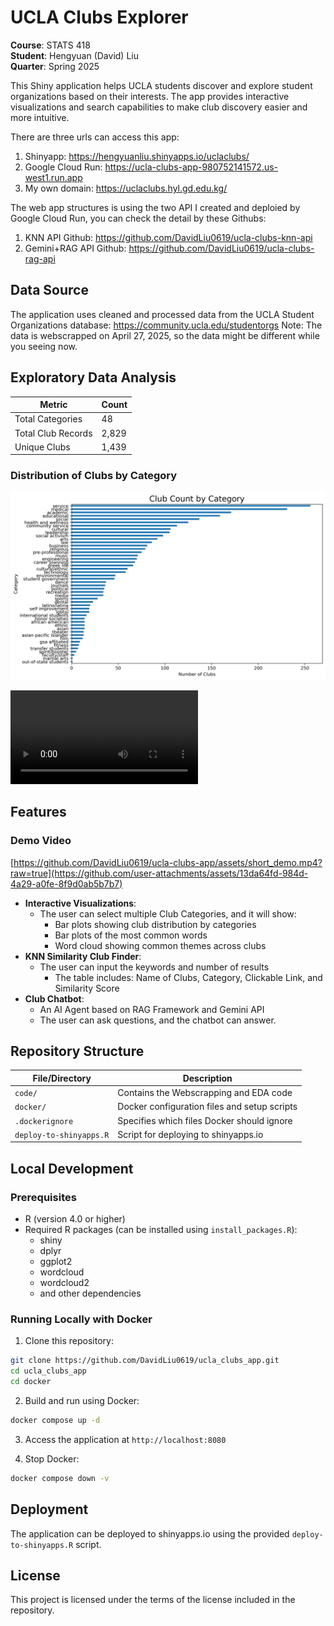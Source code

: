 # UCLA Clubs Explorer
**Course**: STATS 418  
**Student**: Hengyuan (David) Liu  
**Quarter**: Spring 2025

This Shiny application helps UCLA students discover and explore student organizations based on their interests. The app provides interactive visualizations and search capabilities to make club discovery easier and more intuitive.

There are three urls can access this app:

1. Shinyapp: https://hengyuanliu.shinyapps.io/uclaclubs/
2. Google Cloud Run: https://ucla-clubs-app-980752141572.us-west1.run.app
3. My own domain: https://uclaclubs.hyl.gd.edu.kg/

The web app structures is using the two API I created and deploied by Google Cloud Run, you can check the detail by these Githubs:

1. KNN API Github: https://github.com/DavidLiu0619/ucla-clubs-knn-api
2. Gemini+RAG API Github: https://github.com/DavidLiu0619/ucla-clubs-rag-api

## Data Source

The application uses cleaned and processed data from the UCLA Student Organizations database: https://community.ucla.edu/studentorgs
Note: The data is webscrapped on April 27, 2025, so the data might be different while you seeing now. 

## Exploratory Data Analysis

| Metric             | Count  |
|--------------------|--------|
| Total Categories   | 48     |
| Total Club Records | 2,829  |
| Unique Clubs       | 1,439  |

### Distribution of Clubs by Category
![Bar Plot of Club Categories](assests/bar_plots.png)


<video src="assests/short_demo.mp4" controls="controls" style="max-width: 730px;">
</video>


## Features

### Demo Video
[https://github.com/DavidLiu0619/ucla-clubs-app/assets/short_demo.mp4?raw=true](https://github.com/user-attachments/assets/13da64fd-984d-4a29-a0fe-8f9d0ab5b7b7)

- **Interactive Visualizations**:
  - The user can select multiple Club Categories, and it will show:
    - Bar plots showing club distribution by categories
    - Bar plots of the most common words
    - Word cloud showing common themes across clubs
- **KNN Similarity Club Finder**:
  - The user can input the keywords and number of results
    - The table includes: Name of Clubs, Category, Clickable Link, and Similarity Score
- **Club Chatbot**: 
  - An AI Agent based on RAG Framework and Gemini API
  - The user can ask questions, and the chatbot can answer.

## Repository Structure

| File/Directory | Description |
|----------------|-------------|
| `code/` | Contains the Webscrapping and EDA code |
| `docker/` | Docker configuration files and setup scripts |
| `.dockerignore` | Specifies which files Docker should ignore |
| `deploy-to-shinyapps.R` | Script for deploying to shinyapps.io |

## Local Development

### Prerequisites
- R (version 4.0 or higher)
- Required R packages (can be installed using `install_packages.R`):
  - shiny
  - dplyr
  - ggplot2
  - wordcloud
  - wordcloud2
  - and other dependencies

### Running Locally with Docker

1. Clone this repository:
```bash
git clone https://github.com/DavidLiu0619/ucla_clubs_app.git
cd ucla_clubs_app
cd docker
```

2. Build and run using Docker:
```bash
docker compose up -d
```

3. Access the application at `http://localhost:8080`

4. Stop Docker:
```bash
docker compose down -v
```

## Deployment

The application can be deployed to shinyapps.io using the provided `deploy-to-shinyapps.R` script.

## License

This project is licensed under the terms of the license included in the repository.
